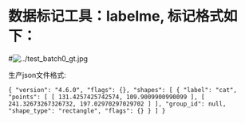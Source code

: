 # 数据标记工具：labelme, 标记格式如下：

#![../test_batch0_gt.jpg](../test_batch0_gt.jpg)

生产json文件格式:

`{
  "version": "4.6.0",
  "flags": {},
  "shapes": [
    {
      "label": "cat",
      "points": [
        [
          131.4257425742574,
          109.9009900990099
        ],
        [
          241.32673267326732,
          197.02970297029702
        ]
      ],
      "group_id": null,
      "shape_type": "rectangle",
      "flags": {}
    }
  ]
}`